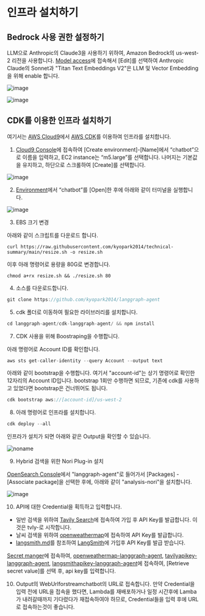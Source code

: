 # 인프라 설치하기

## Bedrock 사용 권한 설정하기

LLM으로 Anthropic의 Claude3을 사용하기 위하여, Amazon Bedrock의 us-west-2 리전을 사용합니다. [Model access](https://us-west-2.console.aws.amazon.com/bedrock/home?region=us-west-2#/modelaccess)에 접속해서 [Edit]를 선택하여 Anthropic Claude의 Sonnet과 "Titan Text Embeddings V2"은 LLM 및 Vector Embedding을 위해 enable 합니다.

![image](https://github.com/kyopark2014/stream-chatbot-for-amazon-bedrock/assets/52392004/d0367605-0f23-47cb-a9f8-1c38bc1b0d0c)

![image](https://github.com/user-attachments/assets/5b6c2b0b-615d-4af8-b379-d7bb64809453)



## CDK를 이용한 인프라 설치하기

여기서는 [AWS Cloud9](https://aws.amazon.com/ko/cloud9/)에서 [AWS CDK](https://aws.amazon.com/ko/cdk/)를 이용하여 인프라를 설치합니다. 

1) [Cloud9 Console](https://us-west-2.console.aws.amazon.com/cloud9control/home?region=us-west-2#/create)에 접속하여 [Create environment]-[Name]에서 “chatbot”으로 이름을 입력하고, EC2 instance는 “m5.large”를 선택합니다. 나머지는 기본값을 유지하고, 하단으로 스크롤하여 [Create]를 선택합니다.

![image](https://github.com/kyopark2014/stream-chatbot-for-amazon-bedrock/assets/52392004/c85c2ef5-4f96-4528-b5d4-ab9d3e52324e)

2) [Environment](https://us-west-2.console.aws.amazon.com/cloud9control/home?region=us-west-2#/)에서 “chatbot”를 [Open]한 후에 아래와 같이 터미널을 실행합니다.

![image](https://github.com/kyopark2014/stream-chatbot-for-amazon-bedrock/assets/52392004/fcf24f93-9ab3-4905-be8d-8146c7371951)

3) EBS 크기 변경

아래와 같이 스크립트를 다운로드 합니다. 

```text
curl https://raw.githubusercontent.com/kyopark2014/technical-summary/main/resize.sh -o resize.sh
```

이후 아래 명령어로 용량을 80G로 변경합니다.
```text
chmod a+rx resize.sh && ./resize.sh 80
```


4) 소스를 다운로드합니다.

```java
git clone https://github.com/kyopark2014/langgraph-agent
```

5) cdk 폴더로 이동하여 필요한 라이브러리를 설치합니다.

```java
cd langgraph-agent/cdk-langgraph-agent/ && npm install
```

7) CDK 사용을 위해 Boostraping을 수행합니다.

아래 명령어로 Account ID를 확인합니다.

```java
aws sts get-caller-identity --query Account --output text
```

아래와 같이 bootstrap을 수행합니다. 여기서 "account-id"는 상기 명령어로 확인한 12자리의 Account ID입니다. bootstrap 1회만 수행하면 되므로, 기존에 cdk를 사용하고 있었다면 bootstrap은 건너뛰어도 됩니다.

```java
cdk bootstrap aws://[account-id]/us-west-2
```

8) 아래 명령어로 인프라를 설치합니다.

```java
cdk deploy --all
```

인프라가 설치가 되면 아래와 같은 Output을 확인할 수 있습니다. 

![noname](https://github.com/kyopark2014/stream-chatbot-for-amazon-bedrock/assets/52392004/5c876093-3faa-4faf-a7d2-ed9659a75473)

9) Hybrid 검색을 위한 Nori Plug-in 설치

[OpenSearch Console](https://us-west-2.console.aws.amazon.com/aos/home?region=us-west-2#opensearch/domains)에서 "langgraph-agent"로 들어가서 [Packages] - [Associate package]을 선택한 후에, 아래와 같이 "analysis-nori"을 설치합니다. 

![image](https://github.com/kyopark2014/korean-chatbot-using-amazon-bedrock/assets/52392004/b91c91a1-b13c-4f5d-bd58-1c8298b2f128)

10) API에 대한 Credential을 획득하고 입력합니다.

- 일반 검색을 위하여 [Tavily Search](https://app.tavily.com/sign-in)에 접속하여 가입 후 API Key를 발급합니다. 이것은 tvly-로 시작합니다.
- 날씨 검색을 위하여 [openweathermap](https://home.openweathermap.org/api_keys)에 접속하여 API Key를 발급합니다.
- [langsmith.md](./langsmith.md)를 참조하여 [LangSmith](https://www.langchain.com/langsmith)에 가입후 API Key를 발급 받습니다.

[Secret manger](https://us-west-2.console.aws.amazon.com/secretsmanager/listsecrets?region=us-west-2)에 접속하여, [openweathermap-langgraph-agent](https://us-west-2.console.aws.amazon.com/secretsmanager/secret?name=openweathermap-langgraph-agent&region=us-west-2), [tavilyapikey-langgraph-agent](https://us-west-2.console.aws.amazon.com/secretsmanager/secret?name=tavilyapikey-langgraph-agent&region=us-west-2), [langsmithapikey-langgraph-agent](https://us-west-2.console.aws.amazon.com/secretsmanager/secret?name=langsmithapikey-langgraph-agent&region=us-west-2)에 접속하여, [Retrieve secret value]를 선택 후, api key를 입력합니다.

10) Output의 WebUrlforstreamchatbot의 URL로 접속합니다. 만약 Credential을 입력 전에 URL을 접속을 했다면, Lambda를 재배포하거나 일정 시간후에 Lamba가 내려갈때까지 기다렸다가 재접속하여야 하므로, Credential들을 입력 후에 URL로 접속하는것이 좋습니다. 

